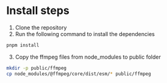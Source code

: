 # Install steps
1. Clone the repository
2. Run the following command to install the dependencies
```bash
pnpm install
```
3. Copy the ffmpeg files from node_modules to public folder
```bash
mkdir -p public/ffmpeg 
cp node_modules/@ffmpeg/core/dist/esm/* public/ffmpeg
```